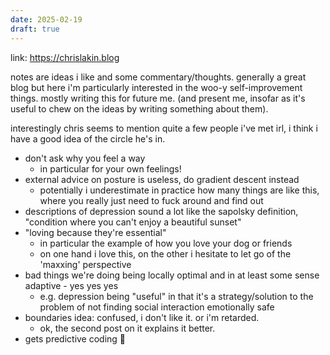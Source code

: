 ```yaml
---
date: 2025-02-19
draft: true
---
```

link: https://chrislakin.blog

notes are ideas i like and some commentary/thoughts. generally a great blog but here i'm particularly interested in the woo-y self-improvement things. mostly writing this for future me. (and present me, insofar as it's useful to chew on the ideas by writing something about them).

interestingly chris seems to mention quite a few people i've met irl, i think i have a good idea of the circle he's in. 

- don't ask why you feel a way
	- in particular for your own feelings!
- external advice on posture is useless, do gradient descent instead
	- potentially i underestimate in practice how many things are like this, where you really just need to fuck around and find out
- descriptions of depression sound a lot like the sapolsky definition, "condition where you can't enjoy a beautiful sunset"
- "loving because they're essential"
	- in particular the example of how you love your dog or friends
	- on one hand i love this, on the other i hesitate to let go of the 'maxxing' perspective
- bad things we're doing being locally optimal and in at least some sense adaptive - yes yes yes
	- e.g. depression being "useful" in that it's a strategy/solution to the problem of not finding social interaction emotionally safe
- boundaries idea: confused, i don't like it. or i'm retarded.
	- ok, the second post on it explains it better.
- gets predictive coding 🥰